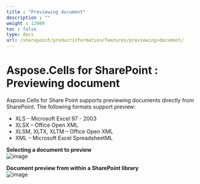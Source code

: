 ```yaml
---
title : "Previewing document" 
description : "" 
weight : 12009 
toc : false
type: docs
url: /sharepoint/productinformation/features/previewing+document/
---
```


# Aspose.Cells for SharePoint : Previewing document


Aspose.Cells for Share Point supports previewing documents directly from SharePoint. The following formats support preview:

*   XLS – Microsoft Excel 97 - 2003
*   XLSX – Office Open XML
*   XLSM, XLTX, XLTM – Office Open XML
*   XML – Microsoft Excel SpreadsheetML

**Selecting a document to preview**  
![image](https://docs2.aspose.com/cells/sharepoint/attachments/6357016/6488084.png)  
  
**Document preview from within a SharePoint library**  
![image](https://docs2.aspose.com/cells/sharepoint/attachments/6357016/6488082.png)  
  

